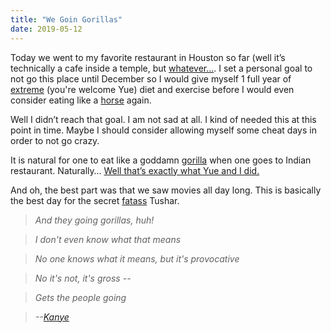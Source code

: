```yaml
---
title: "We Goin Gorillas"
date: 2019-05-12
---
```

Today we went to my favorite restaurant in Houston so far (well it’s technically a cafe inside a temple, but [whatever…](https://media.giphy.com/media/M31G94ayUWQpO/giphy.gif). I set a personal goal to not go this place until December so I would give myself 1 full year of [extreme](https://media.giphy.com/media/pnXn2WHCTI9nW/giphy.gif) (you're welcome Yue) diet and exercise before I would even consider eating like a [horse](https://media.giphy.com/media/GI1kfuiI4Tzgc/giphy.gif) again. 

Well I didn’t reach that goal. I am not sad at all. I kind of needed this at this point in time. Maybe I should consider allowing myself some cheat days in order to not go crazy.

It is natural for one to eat like a goddamn [gorilla](https://media.giphy.com/media/xUA7aTaAgUK1qcv1WE/giphy.gif) when one goes to Indian restaurant. Naturally… [Well that’s exactly what Yue and I did.](https://media.giphy.com/media/E9MPdMW3bJtle/giphy.gif) 

And oh, the best part was that we saw movies all day long. This is basically the best day for the secret [fatass](https://media.giphy.com/media/Ms3ybgCq8NvdC/giphy.gif) Tushar.

> *And they going gorillas, huh!*

> *I don't even know what that means*

> *No one knows what it means, but it's provocative*

> *No it's not, it's gross --*

> *Gets the people going*

> *--[Kanye](https://media.giphy.com/media/zMCfqXkwjmTO8/giphy.gif)*